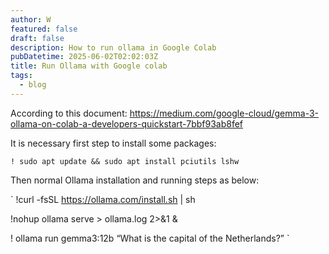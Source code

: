```yaml
---
author: W
featured: false
draft: false
description: How to run ollama in Google Colab
pubDatetime: 2025-06-02T02:02:03Z
title: Run Ollama with Google colab
tags:
  - blog
---
```


According to this document: https://medium.com/google-cloud/gemma-3-ollama-on-colab-a-developers-quickstart-7bbf93ab8fef

It is necessary first step to install some packages:

`! sudo apt update && sudo apt install pciutils lshw`

Then normal Ollama installation and running steps as below:

`
!curl -fsSL https://ollama.com/install.sh | sh

!nohup ollama serve > ollama.log 2>&1 &

! ollama run gemma3:12b “What is the capital of the Netherlands?”
`
